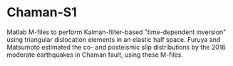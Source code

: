 # Chaman-S1
Matlab M-files to perform Kalman-filter-based "time-dependent inversion" using triangular dislocation elements in an elastic half space.
Furuya and Matsumoto estimated the co- and posteismic slip distributions by the 2016 moderate earthquakes in Chaman fault, using these M-files. 
